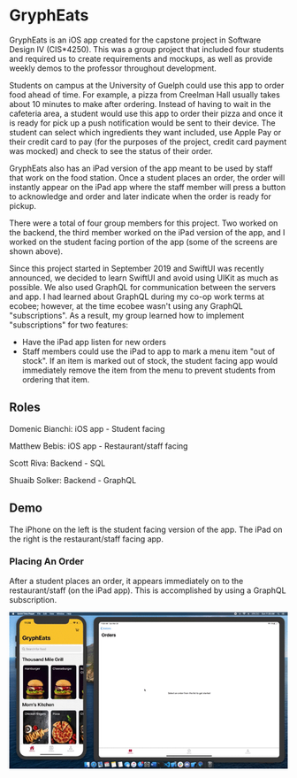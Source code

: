 # GryphEats

GryphEats is an iOS app created for the capstone project in Software Design IV (CIS*4250). This was a group project that included four students and required us to create requirements and mockups, as well as provide weekly demos to the professor throughout development.

Students on campus at the University of Guelph could use this app to order food ahead of time. For example, a pizza from Creelman Hall usually takes about 10 minutes to make after ordering. Instead of having to wait in the cafeteria area, a student would use this app to order their pizza and once it is ready for pick up a push notification would be sent to their device. The student can select which ingredients they want included, use Apple Pay or their credit card to pay (for the purposes of the project, credit card payment was mocked) and check to see the status of their order.

GryphEats also has an iPad version of the app meant to be used by staff that work on the food station. Once a student places an order, the order will instantly appear on the iPad app where the staff member will press a button to acknowledge and order and later indicate when the order is ready for pickup.

There were a total of four group members for this project. Two worked on the backend, the third member worked on the iPad version of the app, and I worked on the student facing portion of the app (some of the screens are shown above).

Since this project started in September 2019 and SwiftUI was recently announced, we decided to learn SwiftUI and avoid using UIKit as much as possible. We also used GraphQL for communication between the servers and app. I had learned about GraphQL during my co-op work terms at ecobee; however, at the time ecobee wasn't using any GraphQL "subscriptions". As a result, my group learned how to implement "subscriptions" for two features:

- Have the iPad app listen for new orders
- Staff members could use the iPad to app to mark a menu item "out of stock". If an item is marked out of stock, the student facing app would immediately remove the item from the menu to prevent students from ordering that item.

## Roles

Domenic Bianchi: iOS app - Student facing

Matthew Bebis: iOS app - Restaurant/staff facing

Scott Riva: Backend - SQL

Shuaib Solker: Backend - GraphQL

## Demo

The iPhone on the left is the student facing version of the app. The iPad on the right is the restaurant/staff facing app.

### Placing An Order

After a student places an order, it appears immediately on to the restaurant/staff (on the iPad app). This is accomplished by using a GraphQL subscription.

![alt-text](https://github.com/DomenicBianchi01/GryphEats/blob/master/Videos/PlaceOrder.gif)
